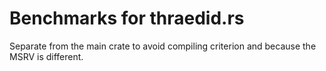 # Benchmarks for thraedid.rs
Separate from the main crate to avoid compiling criterion and because the MSRV is different.
